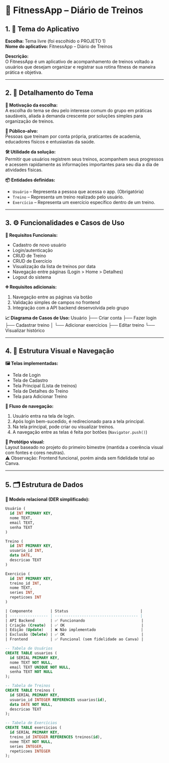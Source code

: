 # 📱 FitnessApp – Diário de Treinos

## 1. 🎯 Tema do Aplicativo

**Escolha:** Tema livre (foi escolhido o PROJETO 1)  
**Nome do aplicativo:** FitnessApp – Diário de Treinos  

**Descrição:**  
O FitnessApp é um aplicativo de acompanhamento de treinos voltado a usuários que desejam organizar e registrar sua rotina fitness de maneira prática e objetiva.

---

## 2. 📌 Detalhamento do Tema

**🎯 Motivação da escolha:**  
A escolha do tema se deu pelo interesse comum do grupo em práticas saudáveis, aliada à demanda crescente por soluções simples para organização de treinos.

**👥 Público-alvo:**  
Pessoas que treinam por conta própria, praticantes de academia, educadores físicos e entusiastas da saúde.

**🛠️ Utilidade da solução:**  
Permitir que usuários registrem seus treinos, acompanhem seus progressos e acessem rapidamente as informações importantes para seu dia a dia de atividades físicas.

**📦 Entidades definidas:**
- `Usuário` – Representa a pessoa que acessa o app. (Obrigatória)
- `Treino` – Representa um treino realizado pelo usuário.
- `Exercício` – Representa um exercício específico dentro de um treino.

---

## 3. ⚙️ Funcionalidades e Casos de Uso

**🔑 Requisitos Funcionais:**
- Cadastro de novo usuário
- Login/autenticação
- CRUD de Treino
- CRUD de Exercício
- Visualização da lista de treinos por data
- Navegação entre páginas (Login > Home > Detalhes)
- Logout do sistema

**➕ Requisitos adicionais:**
1. Navegação entre as páginas via botão  
2. Validação simples de campos no frontend  
3. Integração com a API backend desenvolvida pelo grupo  

**📈 Diagrama de Casos de Uso:**
Usuário
├── Criar conta
├── Fazer login
├── Cadastrar treino
│ └── Adicionar exercícios
├── Editar treino
└── Visualizar histórico


---

## 4. 🧭 Estrutura Visual e Navegação

**🖼️ Telas implementadas:**
- Tela de Login
- Tela de Cadastro
- Tela Principal (Lista de treinos)
- Tela de Detalhes do Treino
- Tela para Adicionar Treino

**🔁 Fluxo de navegação:**
1. Usuário entra na tela de login.  
2. Após login bem-sucedido, é redirecionado para a tela principal.  
3. Na tela principal, pode criar ou visualizar treinos.  
4. A navegação entre as telas é feita por botões (`Navigator.push()`)

**🎨 Protótipo visual:**  
Layout baseado no projeto do primeiro bimestre (mantida a coerência visual com fontes e cores neutras).  
⚠️ Observação: Frontend funcional, porém ainda sem fidelidade total ao Canva.

---

## 5. 🗂️ Estrutura de Dados

**🧩 Modelo relacional (DER simplificado):**

```sql
Usuário (
  id INT PRIMARY KEY,
  nome TEXT,
  email TEXT,
  senha TEXT
)

Treino (
  id INT PRIMARY KEY,
  usuario_id INT,
  data DATE,
  descricao TEXT
)

Exercicio (
  id INT PRIMARY KEY,
  treino_id INT,
  nome TEXT,
  series INT,
  repeticoes INT
)

| Componente        | Status                                |
| ----------------- | ------------------------------------- |
| API Backend       | ✅ Funcionando                         |
| Criação (Create)  | ✅ OK                                  |
| Edição (Update)   | ❌ Não implementado                    |
| Exclusão (Delete) | ✅ OK                                  |
| Frontend          | ✅ Funcional (sem fidelidade ao Canva) |

-- Tabela de Usuários
CREATE TABLE usuarios (
  id SERIAL PRIMARY KEY,
  nome TEXT NOT NULL,
  email TEXT UNIQUE NOT NULL,
  senha TEXT NOT NULL
);

-- Tabela de Treinos
CREATE TABLE treinos (
  id SERIAL PRIMARY KEY,
  usuario_id INTEGER REFERENCES usuarios(id),
  data DATE NOT NULL,
  descricao TEXT
);

-- Tabela de Exercícios
CREATE TABLE exercicios (
  id SERIAL PRIMARY KEY,
  treino_id INTEGER REFERENCES treinos(id),
  nome TEXT NOT NULL,
  series INTEGER,
  repeticoes INTEGER
);
